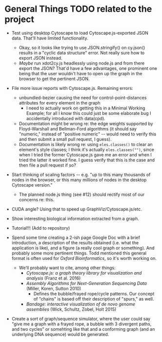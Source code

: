 # General Things TODO related to the project

* Test using desktop Cytoscape to load Cytoscape.js-exported JSON data.
  That'll have limited functionality.
    * Okay, so it looks like trying to use JSON.stringify() on cy.json()
      results in a "cyclic data structure" error. Not really sure how to
      export JSON instead.
    * *Maybe* run xdot2cy.js headlessly using node.js and from there
      export the JSON? That'd have a few advantages, one prominent one being
      that the user wouldn't have to open up the graph in the browser to get
      the pertinent JSON.

* File more issue reports with Cytoscape.js. Remaining errors:
    * unbundled-bezier causing the need for control-point-distances attributes
      for every element in the graph
        * I need to actually work on getting this in a Minimal Working
          Example; for all I know this could just be some elaborate bug I
          accidentally introduced with data(cpd).
    * Documentation might be wrong re: the edge weights supported by
      Floyd-Warshall and Bellman-Ford algorithms (it should say "numeric,"
      instead of "positive numeric" -- would need to verify this and then
      submit a small pull request, I guess).
    * Documentation is likely wrong re: using `eles.classes()` to clear an
      element's style classes; I think it's actually `eles.classes("")`,
      since when I tried the former Cytoscape.js gave me an error and when
      I tried the latter it worked fine. I guess verify that this is the
      case and then file a pull request if so?

* Start thinking of scaling factors -- e.g. "up to this many thousands of
  nodes in the browser, or this many millions of nodes in the desktop
  Cytoscape version."
    * The planned node.js thing (see #12) should rectify most of our
      concerns re: this.

* CUDA angle? Using that to speed up GraphViz/Cytoscape.js/etc.

* Show interesting biological information extracted from a graph.

* Tutorial!!! (Add to repository)

* Spend some time creating a 2-ish page Google Doc with a brief
  introduction, a description of the results obtained (i.e. what the
  application is like), and a figure (a really cool graph or something).
  And probably some more pertinent things. Todd mentioned this general
  format is often used for *Oxford Bioinformatics*, so it's worth working on.
    * We'll probably want to cite, among other things:
        * *Cytoscape.js: a graph theory library for visualization and
          analysis* (Franz et al. 2016)
        * *Assembly Algorithms for Next-Generation Sequencing Data* (Miller,
          Koren, Sutton 2010)
            * Defines the bubble/frayed rope/cycle patterns. Our concept of
            "chains" is based off their description of "spurs," as well.
        * *Bandage: interactive visualization of de novo genome assemblies*
          (Wick, Schultz, Zobel, Holt 2015)

* Create a sort of graph/sequence simulator, where the user could say "give
  me a graph with a frayed rope, a bubble with 3 divergent paths, and two
  cycles" or somehting like that and a conforming graph (and an underlying
  DNA sequence) would be generated.
